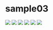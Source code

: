 # sample03

<img src="https://cafeptthumb-phinf.pstatic.net/MjAyMzA2MjlfMjgz/MDAxNjg4MDAxNzYxNjQz.BN-mrnoRu9G8zf4T8a6Wq9IT0j7C7hOc3aBOXqc-oU8g.pvPlCoZlmUrGBbzwz3wPq50gOIUyFJY40BAgi9aCF84g.JPEG/sub01_vodka_05.jpg?type=w1600" />
<img src="https://cafeptthumb-phinf.pstatic.net/MjAyMzA2MjlfMjI4/MDAxNjg4MDAxNzU0NTg1.IonxO5hQtrUE2mFuFm7TUfJE_fWgJaCFU_pwgcD69gIg.Yt34N734xt69ocMB8bLp3H6O0va6k1sRlUzG1RMPEL8g.JPEG/sub01_vodka_03.jpg?type=w1600" />
<img src="https://cafeptthumb-phinf.pstatic.net/MjAyMzA2MjlfNDAg/MDAxNjg4MDAxNzc2MjA5.ZsqBV1g9S1ejF2wGRj8OILjcfVUVZXHpVtKYxi9O8rwg.TEZi7AFEiyphATiO5OnxkByiO77BO8zolI55epE-26sg.JPEG/sub01_vodka_09.jpg?type=w1600" />
<img src="https://cafeptthumb-phinf.pstatic.net/MjAyMzA2MjlfMjQx/MDAxNjg4MDAxODA0NDM1.1m7reUB3zwan7YWi_r1xFLkfh538MBjKWF0esb-PQK4g.sMrcN7Fw-z_RoiuXnba6tLlHY_4ZOgAlKWJatCD-AAAg.JPEG/sub01_vodka_04.jpg?type=w1600" />
<img src="https://cafeptthumb-phinf.pstatic.net/MjAyMzA2MjlfNzIg/MDAxNjg4MDAxNzY2NTQ3.AxOxXBme6iznXEiQDxtV8oFuq3UGVJF8kEmdi0ia0Qog.K6dJd1lGOdYywbuQKVlLMLUCiuNQEQJzLZz1sFyMZn4g.JPEG/sub01_vodka_06.jpg?type=w1600" />
<img src="https://cafeptthumb-phinf.pstatic.net/MjAyMzA2MjlfMTE1/MDAxNjg4MDAxODIxMjM1.kdbnen_IWdb_FplI2Nn6jbuKflo_GuJr2B2KzT337aYg.Lz-c43U2flT8-tY5fd9wWlQIci6Aq5sbmf7n7P3TP1gg.JPEG/sub01_vodka_07.jpg?type=w1600" />
